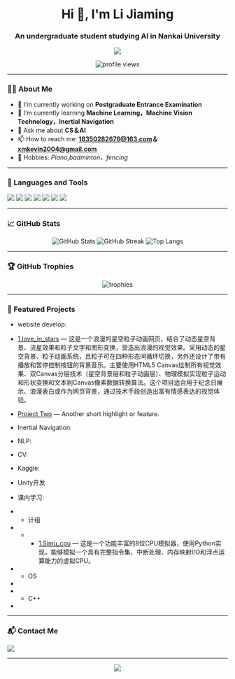 <h1 align="center">Hi 👋, I'm Li Jiaming</h1>
<h3 align="center">An undergraduate student studying AI in Nankai University </h3>


<p align="center">
  <img src="http://www.jindacable.com/upload/default/20200710/1a7c26e38fa46728017af1c384a2cd68.jpg" />
</p>


<p align="center">
  <img src="https://komarev.com/ghpvc/?username=your-github-username&label=Profile%20views&color=0e75b6&style=flat" alt="profile views" />
</p>

---

### 🧑‍💻 About Me

- 🔭 I’m currently working on **Postgraduate Entrance Examination**
- 🌱 I’m currently learning **Machine Learning，Machine Vision Technology，Inertial Navigation**
- 💬 Ask me about **CS＆AI**
- 📫 How to reach me: **18350282676@163.com＆xmkevin2004@gmail.com**
- 🧠 Hobbies: *Piano,badminton，fencing*

---

### 🚀 Languages and Tools

<p align="left">
  <img src="https://img.shields.io/badge/Python-3776AB?style=for-the-badge&logo=python&logoColor=white" />
  <img src="https://img.shields.io/badge/JavaScript-F7DF1E?style=for-the-badge&logo=javascript&logoColor=black" />
  <img src="https://img.shields.io/badge/React-20232A?style=for-the-badge&logo=react&logoColor=61DAFB" />
  <img src="https://img.shields.io/badge/Node.js-339933?style=for-the-badge&logo=nodedotjs&logoColor=white" />
  <img src="https://img.shields.io/badge/Docker-2496ED?style=for-the-badge&logo=docker&logoColor=white" />
  <img src="https://img.shields.io/badge/PostgreSQL-316192?style=for-the-badge&logo=postgresql&logoColor=white" />
  <img src="https://img.shields.io/badge/Git-F05032?style=for-the-badge&logo=git&logoColor=white" />
</p>

---

### 📈 GitHub Stats

<p align="center">
  <img src="https://github-readme-stats.vercel.app/api?username=your-github-username&show_icons=true&theme=github_dark" alt="GitHub Stats" />
  <img src="https://github-readme-streak-stats.herokuapp.com/?user=your-github-username&theme=dark" alt="GitHub Streak" />
  <img src="https://github-readme-stats.vercel.app/api/top-langs/?username=your-github-username&layout=compact&theme=github_dark" alt="Top Langs" />
</p>

---

### 🏆 GitHub Trophies

<p align="center">
  <img src="https://github-profile-trophy.vercel.app/?username=your-github-username&theme=darkhub&column=4&margin-w=15&margin-h=15" alt="trophies" />
</p>

---

### 🌟 Featured Projects

- website develop:
- [1.love_in_stars](https://github.com/Kevin20041008/love_in_stars) — 这是一个浪漫的星空粒子动画网页，结合了动态星空背景、流星效果和粒子文字和图形变换，营造出浪漫的视觉效果。采用动态的星空背景、粒子动画系统，且粒子可在四种形态间循环切换，另外还设计了带有播放和暂停控制按钮的背景音乐。主要使用HTML5 Canvas绘制所有视觉效果、双Canvas分层技术（星空背景层和粒子动画层）、物理模拟实现粒子运动和形状变换和文本到Canvas像素数据转换算法。这个项目适合用于纪念日展示、浪漫表白或作为网页背景，通过技术手段创造出富有情感表达的视觉体验。

- [Project Two](https://github.com/your-github-username/project-two) — Another short highlight or feature.

- Inertial Navigation:
- NLP:

- CV:

- Kaggle:

- Unity开发

- 课内学习:
- - 计组
- - - [1.Simu_cpu](https://github.com/Kevin20041008/Simu_cpu) — 这是一个功能丰富的8位CPU模拟器，使用Python实现，能够模拟一个具有完整指令集、中断处理、内存映射I/O和浮点运算能力的虚拟CPU。
 

- - OS
- 
- - C++
- 
---

### 📬 Contact Me

<p>
  <a href="mailto:xmkevin2004@gmail.com"><img src="https://img.shields.io/badge/email-D14836?style=for-the-badge&logo=gmail&logoColor=white" /></a>
 
</p>

---

<p align="center">
  <img src="https://quotes-github-readme.vercel.app/api?type=horizontal&theme=dark" />
</p>


